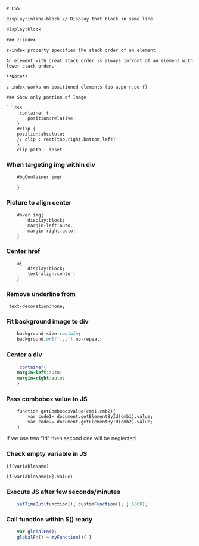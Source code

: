 
```

# CSS

display:inline-block // Display that block in same line

display:block

### z-index

z-index property specifies the stack order of an element.

An element with great stack order is always infront of an element with lower stack order.

**Note** 

z-index works on positioned elements (po-a,po-r,po-f)

### Show only portion of Image

```css
	.container {
		position:relative;
	}
	#clip {
	position:absolute;
	// clip : rect(top,right,bottom,left)
	}
	clip-path : inset
```

### When targeting img within div
```
	#bgContainer img{
	
	}
```


### Picture to align center
```
	#over img{
		display:block;
		margin-left:auto;
		margin-right:auto;
	}

```

### Center href

```
	a{
		display:block;
		text-align:center;
	}
```


### Remove underline from <a>

``` text-decoration:none;```

### Fit background image to div

```css
	background-size:contain;
	background:url('...') no-repeat;
```

### Center a div

```css
	.container{
	margin-left:auto;
	margin-right:auto;
	}
```



### Pass combobox value to JS

```
	function getComboboxValue(cmb1,cmb2){
		var code1= document.getElementById(cmb1).value;
		var code2= document.getElementById(cmb2).value;
	}
```

If we use two "id" then second one will be neglected

### Check empty variable in JS

```
if(variableName)

if(variableName[0].value)

```

### Execute JS after few seconds/minutes

```js
	setTimeOut(function(){ customFunction(); },5000);
```

### Call function within $() ready

```js
	var globalFn();
	globalFn() = myFunction(){ }
```

